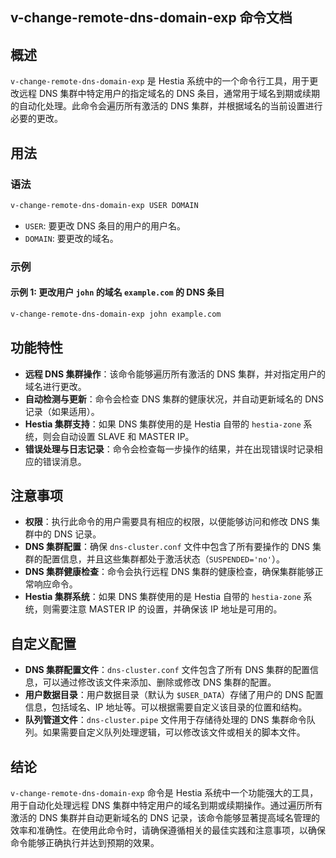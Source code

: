 ## v-change-remote-dns-domain-exp 命令文档

## 概述

`v-change-remote-dns-domain-exp` 是 Hestia 系统中的一个命令行工具，用于更改远程 DNS 集群中特定用户的指定域名的 DNS 条目，通常用于域名到期或续期的自动化处理。此命令会遍历所有激活的 DNS 集群，并根据域名的当前设置进行必要的更改。

## 用法

### 语法

```bash
v-change-remote-dns-domain-exp USER DOMAIN
```

- `USER`: 要更改 DNS 条目的用户的用户名。
- `DOMAIN`: 要更改的域名。

### 示例

#### 示例 1: 更改用户 `john` 的域名 `example.com` 的 DNS 条目

```bash
v-change-remote-dns-domain-exp john example.com
```

## 功能特性

- **远程 DNS 集群操作**：该命令能够遍历所有激活的 DNS 集群，并对指定用户的域名进行更改。
- **自动检测与更新**：命令会检查 DNS 集群的健康状况，并自动更新域名的 DNS 记录（如果适用）。
- **Hestia 集群支持**：如果 DNS 集群使用的是 Hestia 自带的 `hestia-zone` 系统，则会自动设置 SLAVE 和 MASTER IP。
- **错误处理与日志记录**：命令会检查每一步操作的结果，并在出现错误时记录相应的错误消息。

## 注意事项

- **权限**：执行此命令的用户需要具有相应的权限，以便能够访问和修改 DNS 集群中的 DNS 记录。
- **DNS 集群配置**：确保 `dns-cluster.conf` 文件中包含了所有要操作的 DNS 集群的配置信息，并且这些集群都处于激活状态（`SUSPENDED='no'`）。
- **DNS 集群健康检查**：命令会执行远程 DNS 集群的健康检查，确保集群能够正常响应命令。
- **Hestia 集群系统**：如果 DNS 集群使用的是 Hestia 自带的 `hestia-zone` 系统，则需要注意 MASTER IP 的设置，并确保该 IP 地址是可用的。

## 自定义配置

- **DNS 集群配置文件**：`dns-cluster.conf` 文件包含了所有 DNS 集群的配置信息，可以通过修改该文件来添加、删除或修改 DNS 集群的配置。
- **用户数据目录**：用户数据目录（默认为 `$USER_DATA`）存储了用户的 DNS 配置信息，包括域名、IP 地址等。可以根据需要自定义该目录的位置和结构。
- **队列管道文件**：`dns-cluster.pipe` 文件用于存储待处理的 DNS 集群命令队列。如果需要自定义队列处理逻辑，可以修改该文件或相关的脚本文件。

## 结论

`v-change-remote-dns-domain-exp` 命令是 Hestia 系统中一个功能强大的工具，用于自动化处理远程 DNS 集群中特定用户的域名到期或续期操作。通过遍历所有激活的 DNS 集群并自动更新域名的 DNS 记录，该命令能够显著提高域名管理的效率和准确性。在使用此命令时，请确保遵循相关的最佳实践和注意事项，以确保命令能够正确执行并达到预期的效果。